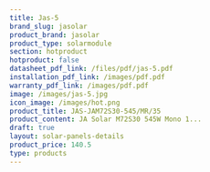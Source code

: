 ```yaml
---
title: Jas-5
brand_slug: jasolar
product_brand: jasolar
product_type: solarmodule
section: hotproduct
hotproduct: false
datasheet_pdf_link: /files/pdf/jas-5.pdf
installation_pdf_link: /images/pdf.pdf
warranty_pdf_link: /images/pdf.pdf
image: /images/jas-5.jpg
icon_image: /images/hot.png
product_title: JAS-JAM72S30-545/MR/35
product_content: JA Solar M72S30 545W Mono 1...
draft: true
layout: solar-panels-details
product_price: 140.5
type: products
---
```

